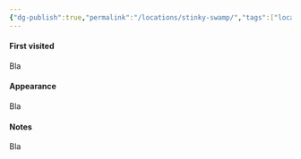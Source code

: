 ```yaml
---
{"dg-publish":true,"permalink":"/locations/stinky-swamp/","tags":["location/area"],"noteIcon":"📍"}
---
```


#### First visited
Bla
#### Appearance
Bla
#### Notes
Bla